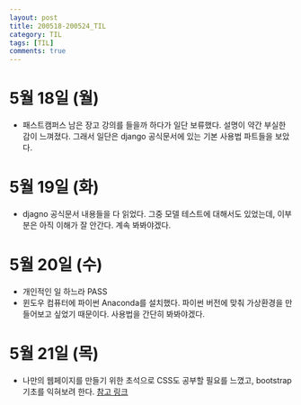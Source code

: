 ```yaml
---
layout: post
title: 200518-200524_TIL
category: TIL
tags: [TIL]
comments: true
---
```

5월 18일 (월)
=========
- 패스트캠퍼스 남은 장고 강의를 들을까 하다가 일단 보류했다. 설명이 약간 부실한 감이 느껴졌다. 그래서 일단은 django 공식문서에 있는 기본 사용법 파트들을 보았다.

5월 19일 (화)
=========
- djagno 공식문서 내용들을 다 읽었다. 그중 모델 테스트에 대해서도 있었는데, 이부분은 아직 이해가 잘 안간다. 계속 봐봐야겠다.

5월 20일 (수)
=========
- 개인적인 일 하느라 PASS
- 윈도우 컴퓨터에 파이썬 Anaconda를 설치했다. 파이썬 버전에 맞춰 가상환경을 만들어보고 싶었기 때문이다. 사용법을 간단히 봐봐야겠다.

5월 21일 (목)
=========
- 나만의 웹페이지를 만들기 위한 초석으로 CSS도 공부할 필요를 느꼈고, bootstrap 기초를 익혀보려 한다.
[참고 링크](http://dinfree.com/lecture/frontend/122_css_6.html)
